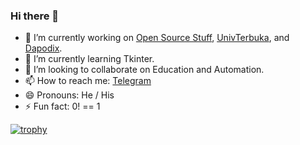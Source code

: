 ### Hi there 👋

- 🔭 I’m currently working on [Open Source Stuff](https://github.com/pentatester/), [UnivTerbuka](https://github.com/UnivTerbuka/), and [Dapodix](https://github.com/dapodix/).
- 🌱 I’m currently learning Tkinter.
- 👯 I’m looking to collaborate on Education and Automation.
- 📫 How to reach me: [Telegram](https://t.me/hexatester)
- 😄 Pronouns: He / His
- ⚡ Fun fact: 0! == 1

[![trophy](https://github-profile-trophy.vercel.app/?username=hexatester&theme=onedark)](https://github.com/ryo-ma/github-profile-trophy)

